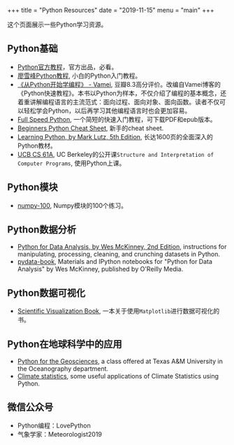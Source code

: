 +++
title = "Python Resources"
date = "2019-11-15"
menu = "main"
+++

这个页面展示一些Python学习资源。

## Python基础
* [Python官方教程](https://docs.python.org/3/tutorial/index.html)，官方出品，必看。
* [廖雪峰Python教程](https://www.liaoxuefeng.com/wiki/1016959663602400), 小白的Python入门教程。
* [《从Python开始学编程》 - Vamei](https://book.douban.com/subject/26919485/), 豆瓣8.3高分评价。改编自Vamei博客的《Python快速教程》。本书以Python为样本，不仅介绍了编程的基本概念，还着重讲解编程语言的主流范式：面向过程、面向对象、面向函数。读者不仅可以轻松学会Python，以后再学习其他编程语言时也会更加容易。
* [Full Speed Python](https://github.com/joaoventura/full-speed-python), 一个简短的快速入门教程，可下载PDF和epub版本。
* [Beginners Python Cheat Sheet](https://ehmatthes.github.io/pcc/cheatsheets/README.html), 新手的cheat sheet.
* [Learning Python, by Mark Lutz, 5th Edition](https://www.amazon.com/Learning-Python-5th-Mark-Lutz/dp/1449355730/ref=asc_df_1449355730/), 长达1600页的全面深入的Python教材。
* [UCB CS 61A](https://cs61a.org/), UC Berkeley的公开课`Structure and Interpretation of Computer Programs`, 使用Python上课。

## Python模块
* [numpy-100](https://github.com/rougier/numpy-100), Numpy模块的100个练习。

## Python数据分析
* [Python for Data Analysis, by Wes McKinney, 2nd Edition](https://www.amazon.com/Python-Data-Analysis-Wrangling-IPython/dp/1491957662/ref=pd_sbs_14_t_0/138-2541457-4601702), instructions for manipulating, processing, cleaning, and crunching datasets in Python.
* [pydata-book](https://github.com/wesm/pydata-book), Materials and IPython notebooks for "Python for Data Analysis" by Wes McKinney, published by O'Reilly Media.

## Python数据可视化

* [Scientific Visualization Book](https://github.com/rougier/scientific-visualization-book), 一本关于使用`Matplotlib`进行数据可视化的书。

## Python在地球科学中的应用
* [Python for the Geosciences](https://github.com/kthyng/python4geosciences), a class offered at Texas A&M University in the Oceanography department.
* [Climate statistics](https://github.com/willyhagi/climate-statistics), some useful applications of Climate Statistics using Python.

## 微信公众号
* Python编程：LovePython
* 气象学家：Meteorologist2019
